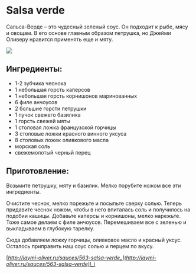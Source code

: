 # Salsa verde

Сальса-Верде – это чудесный зеленый соус. Он подходит к рыбе, мясу и овощам. В его основе главным образом петрушка, но Джейми Оливеру нравится применять еще и мяту.

![](https://s-media-cache-ak0.pinimg.com/564x/14/0c/b4/140cb4760e68c9d0a2a22ef3a50c24ea.jpg)

## Ингредиенты:

* 1-2 зубчика чеснока
* 1 небольшая горсть каперсов
* 1 небольшая горсть корнишонов маринованных
* 6 филе анчоусов
* 2 большие горсти петрушки
* 1 пучок свежего базилика
* 1 горсть свежей мяты
* 1 столовая ложка французской горчицы
* 3 столовые ложки красного винного уксуса
* 8 столовых ложек оливкового масла
* морская соль
* свежемолотый черный перец

## Приготовление:

Возьмите петрушку, мяту и базилик. Мелко порубите ножом все эти ингредиенты.

Очистите чеснок, мелко порежьте и посыпьте сверху солью. Теперь придавите чеснок ножом, чтобы в него впиталась соль и получилось на подобии кашицы. Добавьте каперсы и корнишоны, мелко нарежьте. Тоже самое делаем с филе анчоусов. Перемешиваем все с зеленью и выкладываем в глубокую тарелку.

Сюда добавляем ложку горчицы, оливковое масло и красный уксус. Осталось приправить наш соус солью и перцем по вкусу.

[_http://jaymi-oliver.ru/sauces/563-salsa-verde_](http://jaymi-oliver.ru/sauces/563-salsa-verde)\_\_

